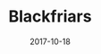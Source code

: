 ---
title: Blackfriars
date: 2017-10-18
categories: Image
image: /images/blog/2017-10-18-09.23.31-1-740x555.jpg
imageLarge: images/blog/2017-10-18-09.23.31-1.jpg
---